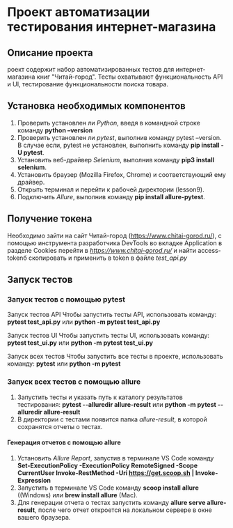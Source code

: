 # Проект автоматизации тестирования интернет-магазина
## Описание проекта
роект содержит набор автоматизированных тестов для интернет-магазина книг "Читай-город". 
Тесты охватывают функциональность API и UI, тестирование функциональности поиска товара.

## Установка необходимых компонентов
1)	Проверить установлен ли  _Python_, введя в командной строке  команду **python –version**
2)	Проверить установлен ли _pytest_, выполнив команду pytest –version. В случае если, pytest не установлен,  выполнить команду **pip install -U pytest**.
3)	Установить веб-драйвер _Selenium_, выполнив команду **pip3 install selenium**.
4)	Установить браузер (Mozilla Firefox, Chrome) и соответствующий ему драйвер.
5)	Открыть терминал и перейти к рабочей директории (lesson9).
6)	Подключить _Allure_, выполнив команду **pip install allure-pytest**.

## Получение токена
Необходимо зайти на сайт Читай-город (https://www.chitai-gorod.ru/), с помощью инструмента разработчика DevTools во вкладке Application в разделе Cookies перейти в _https://www.chitai-gorod.ru/_ и найти access-tokenб скопировать и применить в token в  файле _test_api.py_ 

## Запуск тестов
### Запуск тестов с помощью pytest
Запуск тестов API
Чтобы запустить тесты API, использовать команду: **pytest test_api.py** или **python -m pytest test_api.py** 

Запуск тестов UI
Чтобы запустить тесты UI, использовать команду: **pytest test_ui.py** или **python -m pytest test_ui.py**

Запуск всех тестов
Чтобы запустить все тесты в проекте, использовать команду: **pytest** или **python -m pytest** 
	
### Запуск всех тестов с помощью allure
1)	Запустить тесты и указать путь к каталогу результатов тестирования: **pytest --alluredir allure-result** или **python -m pytest --alluredir allure-result**
2)	В директории с тестами появится папка _allure-result_, в которой сохранятся отчеты о тестах.
   
#### Генерация отчетов  с помощью allure
1)	Установить _Allure Report_, запустив в терминале VS Code команду **Set-ExecutionPolicy -ExecutionPolicy RemoteSigned -Scope CurrentUser Invoke-RestMethod -Uri https://get.scoop.sh | Invoke-Expression**
2)	Запустить в терминале VS Code команду **scoop install allure** ((Windows) или **brew install allure** (Mac).
3)	Для генерации отчета о тестах запустить команду **allure serve allure-result**, после чего отчет откроется на локальном сервере в окне вашего браузера. 



